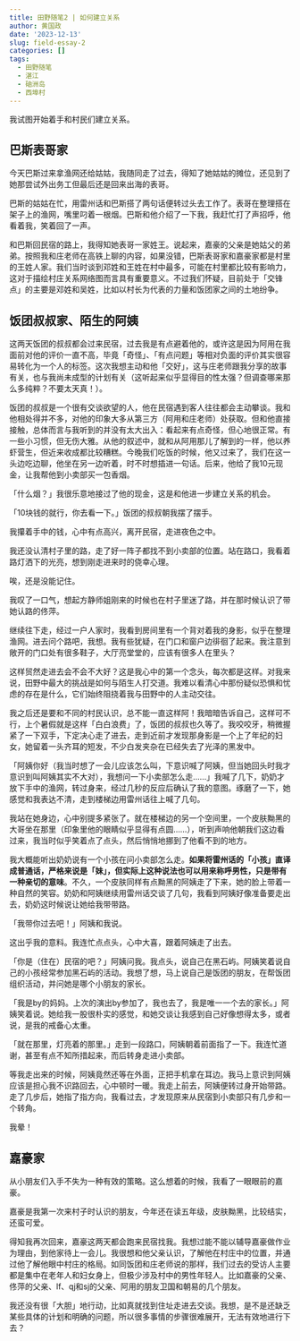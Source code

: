 ```yaml
---
title: 田野随笔2 | 如何建立关系
author: 黄国政
date: '2023-12-13'
slug: field-essay-2
categories: []
tags:
  - 田野随笔
  - 湛江
  - 硇洲岛
  - 西埠村
---
```


<!--more-->

我试图开始着手和村民们建立关系。

## 巴斯表哥家

今天巴斯过来拿渔网还给姑姑，我随同走了过去，得知了她姑姑的摊位，还见到了她那尝试外出务工但最后还是回来出海的表哥。

巴斯的姑姑在忙，用雷州话和巴斯搭了两句话便转过头去工作了。表哥在整理搭在架子上的渔网，嘴里叼着一根烟。巴斯和他介绍了一下我，我赶忙打了声招呼，他看着我，笑着回了一声。

和巴斯回民宿的路上，我得知她表哥一家姓王。说起来，嘉豪的父亲是她姑父的弟弟。按照我和庄老师在高铁上聊的内容，如果没错，巴斯表哥家和嘉豪家都是村里的王姓人家。我们当时谈到邓姓和王姓在村中最多，可能在村里都比较有影响力，这对于描绘村庄关系网络图而言具有重要意义。不过我们怀疑，目前处于「交锋点」的主要是邓姓和吴姓，比如以村长为代表的力量和饭团家之间的土地纷争。

## 饭团叔叔家、陌生的阿姨

这两天饭团的叔叔都会过来民宿，过去我是有点避着他的，或许这是因为阿用在我面前对他的评价一直不高，毕竟「奇怪」、「有点问题」等相对负面的评价其实很容易转化为一个人的标签。这次我想主动和他「交好」，这与庄老师跟我分享的故事有关，也与我尚未成型的计划有关（这听起来似乎显得目的性太强？但调查哪来那么多纯粹？不要太天真！）。

饭团的叔叔是一个很有交谈欲望的人，他在民宿遇到客人往往都会主动攀谈。我和他相处得并不多，对他的印象大多从第三方（阿用和庄老师）处获取。但和他直接接触，总体而言与我听到的并没有太大出入：看起来有点奇怪，但心地很正常。有一些小习惯，但无伤大雅。从他的叙述中，就和从阿用那儿了解到的一样，他以养虾营生，但近来收成都比较糟糕。今晚我们吃饭的时候，他又过来了，我们在这一头边吃边聊，他坐在另一边听着，时不时想插进一句话。后来，他给了我10元现金，让我帮他到小卖部买一包香烟。

「什么烟？」我很乐意地接过了他的现金，这是和他进一步建立关系的机会。

「10块钱的就行，你去看一下。」饭团的叔叔朝我摆了摆手。

我攥着手中的钱，心中有点高兴，离开民宿，走进夜色之中。

我还没认清村子里的路，走了好一阵子都找不到小卖部的位置。站在路口，我看着路灯洒下的光亮，想到刚走进来时的侥幸心理。

唉，还是没能记住。

我叹了一口气，想起方静师姐刚来的时候也在村子里迷了路，并在那时候认识了带她认路的佟萍。

继续往下走，经过一户人家时，我看到房间里有一个背对着我的身影，似乎在整理渔网。进去问个路吧，我想。我有些犹疑，在门口和窗户边徘徊了起来。我注意到敞开的门口处有很多鞋子，大厅亮堂堂的，应该有很多人在里头？

这样贸然走进去会不会不大好？这是我心中的第一个念头，每次都是这样。对我来说，田野中最大的挑战是如何与陌生人打交道。我难以看清心中那份疑似恐惧和忧虑的存在是什么，它们始终阻挠着我与田野中的人主动交往。

我之后还是要和不同的村民认识，总不能一直这样阿！我暗暗告诉自己，这样可不行，上个暑假就是这样「白白浪费」了，饭团的叔叔也久等了。我咬咬牙，稍微握紧了一下双手，下定决心走了进去，走到近前才发现那身影是一个上了年纪的妇女，她留着一头齐耳的短发，不少白发夹杂在已经失去了光泽的黑发中。

「阿姨你好（我当时想了一会儿应该怎么叫，下意识喊了阿姨，但当她回头时我才意识到叫阿姨其实不大对），我想问一下小卖部怎么走……」我喊了几下，奶奶才放下手中的渔网，转过身来，经过几秒的反应后确认了我的意图。琢磨了一下，她感觉和我表达不清，走到楼梯边用雷州话往上喊了几句。

我站在她身边，心中别提多紧张了。就在楼梯边的另一个空间里，一个皮肤黝黑的大哥坐在那里（印象里他的眼睛似乎显得有点圆……），听到声响他朝我们这边看过来，我当时似乎笑着点了点头，然后悄悄地挪到了他看不到的地方。

我大概能听出奶奶说有一个小孩在问小卖部怎么走。**如果将雷州话的「小孩」直译成普通话，严格来说是「妹」，但实际上这种说法也可以用来称呼男性，只是带有一种亲切的意味**。不久，一个皮肤同样有点黝黑的阿姨走了下来，她的脸上带着一种自然的笑容。奶奶和阿姨继续用雷州话交谈了几句，我看到阿姨好像准备要走出去，奶奶这时候说让她给我带带路。

「我带你过去吧！」阿姨和我说。

这出乎我的意料。我连忙点点头，心中大喜，跟着阿姨走了出去。

「你是（住在）民宿的吧？」阿姨问我。我点头，说自己在黑石屿。阿姨笑着说自己的小孩经常参加黑石屿的活动。我想了想，马上说自己是饭团的朋友，在帮饭团组织活动，并问她是哪个小朋友的家长。

「我是by的妈妈。上次的演出by参加了，我也去了，我是唯一一个去的家长。」阿姨笑着说。她给我一股很朴实的感觉，和她交谈让我感到自己好像想得太多，或者说，是我的戒备心太重。

「就在那里，灯亮着的那里。」走到一段路口，阿姨朝着前面指了一下。我连忙道谢，甚至有点不知所措起来，而后转身走进小卖部。

等我走出来的时候，阿姨竟然还等在外面，正把手机拿在耳边。我马上意识到阿姨应该是担心我不识路回去，心中顿时一暖。我走上前去，阿姨便转过身开始带路。走了几步后，她指了指方向，我看过去，才发现原来从民宿到小卖部只有几步和一个转角。

我晕！

## 嘉豪家

从小朋友们入手不失为一种有效的策略。这么想着的时候，我看了一眼眼前的嘉豪。

嘉豪是我第一次来村子时认识的朋友，今年还在读五年级，皮肤黝黑，比较结实，还蛮可爱。

得知我再次回来，嘉豪这两天都会跑来民宿找我。我想过能不能以辅导嘉豪做作业为理由，到他家待上一会儿。我很想和他父亲认识，了解他在村庄中的位置，并通过他了解他眼中村庄的格局。如同饭团和庄老师说的那样，我们过去的受访人主要都是集中在老年人和妇女身上，但极少涉及村中的男性年轻人。比如嘉豪的父亲、佟萍的父亲、lf、qj和sj的父亲、阿用的朋友卫国和朝易的几个朋友。

我还没有很「大胆」地行动，比如真就找到住址走进去交谈。我想，是不是还缺乏某些具体的计划和明确的问题，所以很多事情的步骤很难展开，无法有效地进行下去？